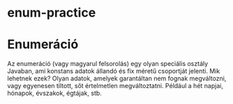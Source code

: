 # enum-practice

# Enumeráció

Az enumeráció (vagy magyarul felsorolás) egy olyan speciális osztály Javaban,
ami konstans adatok állandó és fix méretű csoportját jelenti.
Mik lehetnek ezek? 
Olyan adatok, amelyek garantáltan nem fognak megváltozni, 
vagy egyenesen tiltott, sőt értelmetlen megváltoztatni.
Például a hét napjai, hónapok, évszakok, égtájak, stb.

